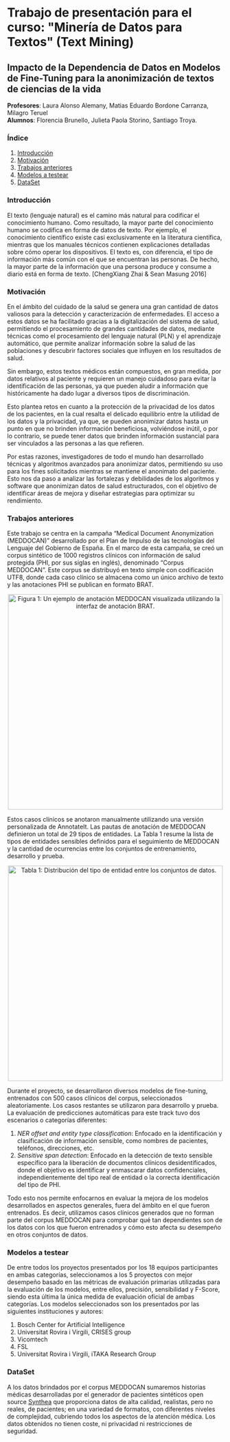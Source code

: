 # Trabajo de presentación para el curso: "Minería de Datos para Textos" (Text Mining)
## Impacto de la Dependencia de Datos en Modelos de Fine-Tuning para la anonimización de textos de ciencias de la vida
**Profesores**: Laura Alonso Alemany, Matias Eduardo Bordone Carranza, Milagro Teruel  
**Alumnos**: Florencia Brunello, Julieta Paola Storino, Santiago Troya.

### Índice
1. [Introducción](#introducción)
2. [Motivación](#motivación)
3. [Trabajos anteriores](#trabajos-anteriores)
4. [Modelos a testear](#modelos-a-testear)
5. [DataSet](#dataset)

### Introducción

El texto (lenguaje natural) es el camino más natural para codificar el conocimiento humano. Como resultado, la mayor parte del conocimiento humano se codifica en forma de datos de texto. Por ejemplo, el conocimiento científico existe casi exclusivamente en la literatura científica, mientras que los manuales técnicos contienen explicaciones detalladas sobre cómo operar los dispositivos.
El texto es, con diferencia, el tipo de información más común con el que se encuentran las personas. De hecho, la mayor parte de la información que una persona produce y consume a diario está en forma de texto. [ChengXiang Zhai & Sean Masung 2016] 

### Motivación

En el ámbito del cuidado de la salud se genera una gran cantidad de datos valiosos para la detección y caracterización de enfermedades. El acceso a estos datos se ha facilitado gracias a la digitalización del sistema de salud, permitiendo el procesamiento de grandes cantidades de datos, mediante técnicas como el procesamiento del lenguaje natural (PLN) y el aprendizaje automático, que permite analizar información sobre la salud de las poblaciones y descubrir factores sociales que influyen en los resultados de salud.

Sin embargo, estos textos médicos están compuestos, en gran medida, por datos relativos al paciente y requieren un manejo cuidadoso para evitar la identificación de las personas, ya que pueden aludir a información que históricamente ha dado lugar a diversos tipos de discriminación.

Esto plantea retos en cuanto a la protección de la privacidad de los datos de los pacientes, en la cual resalta el delicado equilibrio entre la utilidad de los datos y la privacidad, ya que, se pueden anonimizar datos hasta un punto en que no brinden información beneficiosa, volviéndose inútil, o por lo contrario, se puede tener datos que brinden información sustancial para ser vinculados a las personas a las que refieren.

Por estas razones, investigadores de todo el mundo han desarrollado técnicas y algoritmos avanzados para anonimizar datos, permitiendo su uso para los fines solicitados mientras se mantiene el anonimato del paciente. Esto nos da paso a analizar las fortalezas y debilidades de los algoritmos y software que anonimizan datos de salud estructurados, con el objetivo de identificar áreas de mejora y diseñar estrategias para optimizar su rendimiento.

### Trabajos anteriores

Este trabajo se centra en la campaña “Medical Document Anonymization (MEDDOCAN)” desarrollado por el Plan de Impulso de las tecnologías del Lenguaje del Gobierno de España. En el marco de esta campaña, se creó un corpus sintético de 1000 registros clínicos con información de salud protegida (PHI, por sus siglas en inglés), denominado “Corpus MEDDOCAN”. Este corpus se distribuyó en texto simple con codificación UTF8, donde cada caso clínico se almacena como un único archivo de texto y las anotaciones PHI se publican en formato BRAT.

<p align="center">
  <img width="auto" height="500" src="https://temu.bsc.es/meddocan/wp-content/uploads/2019/03/image-1-768x692.png" alt="Figura 1: Un ejemplo de anotación MEDDOCAN visualizada utilizando la interfaz de anotación BRAT.">
</p>

Estos casos clínicos se anotaron manualmente utilizando una versión personalizada de AnnotateIt. Las pautas de anotación de MEDDOCAN definieron un total de 29 tipos de entidades. La Tabla 1 resume la lista de tipos de entidades sensibles definidos para el seguimiento de MEDDOCAN y la cantidad de ocurrencias entre los conjuntos de entrenamiento, desarrollo y prueba.

<p align="center">
  <img width="auto" height="500" src="https://i.ibb.co/L52R0sd/Screenshot-from-2024-09-27-09-09-19.png" alt="Tabla 1: Distribución del tipo de entidad entre los conjuntos de datos.">
</p>

Durante el proyecto, se desarrollaron diversos modelos de fine-tuning, entrenados con 500 casos clínicos del corpus, seleccionados aleatoriamente. Los casos restantes se utilizaron para desarrollo y prueba. La evaluación de predicciones automáticas para este track tuvo dos escenarios o categorías diferentes:
1. *NER offset and entity type classification*: Enfocado en la identificación y clasificación de información sensible, como nombres de pacientes, teléfonos, direcciones, etc.
2. *Sensitive span detection*: Enfocado en la detección de texto sensible específico para la liberación de documentos clínicos desidentificados, donde el objetivo es identificar y enmascarar datos confidenciales, independientemente del tipo real de entidad o la correcta identificación del tipo de PHI.

Todo esto nos permite enfocarnos en evaluar la mejora de los modelos desarrollados en aspectos generales, fuera del ámbito en el que fueron entrenados. Es decir, utilizamos casos clínicos generados que no forman parte del corpus MEDDOCAN para comprobar qué tan dependientes son de los datos con los que fueron entrenados y cómo esto afecta su desempeño en otros conjuntos de datos.

### Modelos a testear

De entre todos los proyectos presentados por los 18 equipos participantes en ambas categorías, seleccionamos a los 5 proyectos con mejor desempeño basado en las métricas de evaluación primarias utilizadas para la evaluación de los modelos, entre ellos, precisión, sensibilidad y F-Score, siendo esta última la única medida de evaluación oficial de ambas categorías. Los modelos seleccionados son los presentados por las siguientes instituciones y autores:
1. Bosch Center for Artificial Intelligence
2. Universitat Rovira i Virgili, CRISES group 
3. Vicomtech
4. FSL
5. Universitat Rovira i Virgili, iTAKA Research Group

### DataSet

A los datos brindados por el corpus MEDDOCAN sumaremos historias médicas desarrolladas por el generador de pacientes sintéticos open source [Synthea](https://github.com/synthetichealth/synthea/wiki)
 que proporciona datos de alta calidad, realistas, pero no reales, de pacientes; en una variedad de formatos, con diferentes niveles de complejidad, cubriendo todos los aspectos de la atención médica. Los datos obtenidos no tienen coste, ni privacidad ni restricciones de seguridad.
